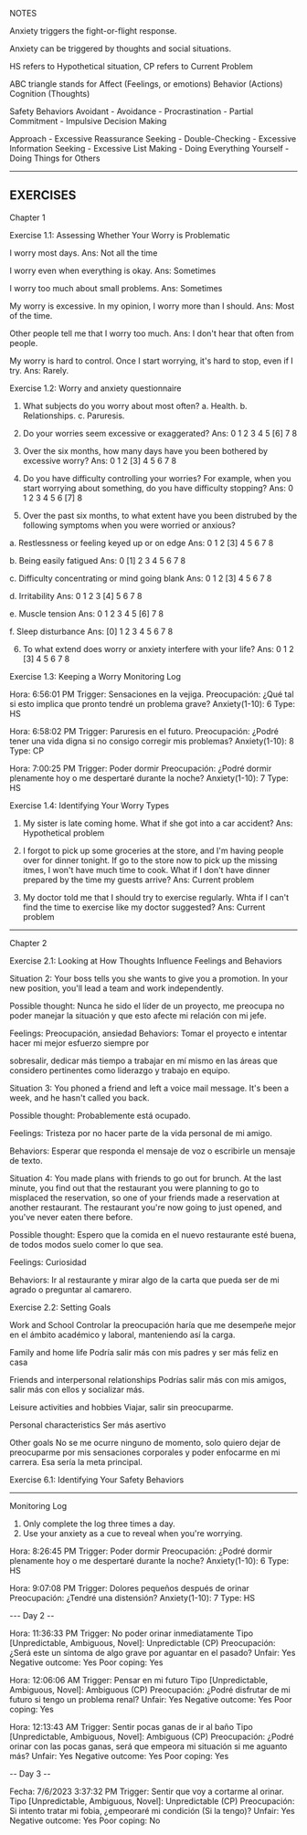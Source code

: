NOTES

Anxiety triggers the fight-or-flight response.

Anxiety can be triggered by thoughts and social situations.

HS refers to Hypothetical situation, CP refers to Current Problem

ABC triangle stands for 
  Affect (Feelings, or emotions)
  Behavior (Actions)
  Cognition (Thoughts)

Safety Behaviors
  Avoidant
    - Avoidance
    - Procrastination
    - Partial Commitment
    - Impulsive Decision Making

  Approach
    - Excessive Reassurance Seeking
    - Double-Checking
    - Excessive Information Seeking
    - Excessive List Making
    - Doing Everything Yourself
    - Doing Things for Others


--------------------------------------------------------------------------------
EXERCISES
--------------------------------------------------------------------------------
Chapter 1

Exercise 1.1: Assessing Whether Your Worry is Problematic

I worry most days. 
Ans: Not all the time

I worry even when everything is okay. 
Ans: Sometimes

I worry too much about small problems.
Ans: Sometimes

My worry is excessive. In my opinion, I worry more than I should.
Ans: Most of the time.

Other people tell me that I worry too much.
Ans: I don't hear that often from people. 

My worry is hard to control. Once I start worrying, it's hard to stop, even if I
try.
Ans: Rarely.

Exercise 1.2: Worry and anxiety questionnaire

1. What subjects do you worry about most often?
a. Health.
b. Relationships.
c. Paruresis.

2. Do your worries seem excessive or exaggerated?
Ans: 0 1 2 3 4 5 [6] 7 8 

3. Over the six months, how many days have you been bothered by excessive worry?
Ans: 0 1 2 [3] 4 5 6 7 8 

4. Do you have difficulty controlling your worries? For example, when you start
worrying about something, do you have difficulty stopping?
Ans: 0 1 2 3 4 5 6 [7] 8 

5. Over the past six months, to what extent have you been distrubed by the
following symptoms when you were worried or anxious?

a. Restlessness or feeling keyed up or on edge
Ans: 0 1 2 [3] 4 5 6 7 8 

b. Being easily fatigued
Ans: 0 [1] 2 3 4 5 6 7 8 

c. Difficulty concentrating or mind going blank
Ans: 0 1 2 [3] 4 5 6 7 8 

d. Irritability
Ans: 0 1 2 3 [4] 5 6 7 8 

e. Muscle tension
Ans: 0 1 2 3 4 5 [6] 7 8 

f. Sleep disturbance
Ans: [0] 1 2 3 4 5 6 7 8 

6. To what extend does worry or anxiety interfere with your life?
Ans: 0 1 2 [3] 4 5 6 7 8 

Exercise 1.3: Keeping a Worry Monitoring Log

Hora: 6:56:01 PM
Trigger: Sensaciones en la vejiga.
Preocupación: ¿Qué tal si esto implica que pronto tendré un problema grave?
Anxiety(1-10): 6
Type: HS

Hora: 6:58:02 PM
Trigger: Paruresis en el futuro.
Preocupación: ¿Podré tener una vida digna si no consigo corregir mis problemas?
Anxiety(1-10): 8
Type: CP

Hora: 7:00:25 PM
Trigger: Poder dormir
Preocupación: ¿Podré dormir plenamente hoy o me despertaré durante la noche?
Anxiety(1-10): 7
Type: HS

Exercise 1.4: Identifying Your Worry Types

1. My sister is late coming home. What if she got into a car accident?
Ans: Hypothetical problem

2. I forgot to pick up some groceries at the store, and I'm having people over
for dinner tonight. If go to the store now to pick up the missing itmes, I won't
have much time to cook. What if I don't have dinner prepared by the time my
guests arrive?
Ans: Current problem

3. My doctor told me that I should try to exercise regularly. Whta if I can't
find the time to exercise like my doctor suggested?
Ans: Current problem
--------------------------------------------------------------------------------
Chapter 2

Exercise 2.1: Looking at How Thoughts Influence Feelings and Behaviors

Situation 2: Your boss tells you she wants to give you a promotion. In your new
position, you'll lead a team and work independently.

  Possible thought: Nunca he sido el líder de un proyecto, me preocupa no
  poder manejar la situación y que esto afecte mi relación con mi jefe.

  Feelings: Preocupación, ansiedad
  Behaviors: Tomar el proyecto e intentar hacer mi mejor esfuerzo siempre por

  sobresalir, dedicar más tiempo a trabajar en mí mismo en las áreas que
  considero pertinentes como liderazgo y trabajo en equipo.

Situation 3: You phoned a friend and left a voice mail message. It's been a
week, and he hasn't called you back.

  Possible thought: Probablemente está ocupado.

  Feelings: Tristeza por no hacer parte de la vida personal de mi amigo.

  Behaviors: Esperar que responda el mensaje de voz o escribirle un mensaje de
  texto.

Situation 4: You made plans with friends to go out for brunch. At the last
minute, you find out that the restaurant you were planning to go to misplaced
the reservation, so one of your friends made a reservation at another
restaurant. The restaurant you're now going to just opened, and you've never
eaten there before.

  Possible thought: Espero que la comida en el nuevo restaurante esté buena, de
  todos modos suelo comer lo que sea.

  Feelings: Curiosidad

  Behaviors: Ir al restaurante y mirar algo de la carta que pueda ser de mi
  agrado o preguntar al camarero.

Exercise 2.2: Setting Goals

Work and School
Controlar la preocupación haría que me desempeñe mejor en el ámbito académico y
laboral, manteniendo así la carga. 

Family and home life
Podría salir más con mis padres y ser más feliz en casa

Friends and interpersonal relationships
Podrías salir más con mis amigos, salir más con ellos y socializar más.

Leisure activities and hobbies
Viajar, salir sin preocuparme.

Personal characteristics
Ser más asertivo

Other goals
No se me ocurre ninguno de momento, solo quiero dejar de preocuparme por mis
sensaciones corporales y poder enfocarme en mi carrera. Esa sería la meta
principal.

Exercise 6.1: Identifying Your Safety Behaviors

--------------------------------------------------------------------------------
Monitoring Log

1. Only complete the log three times a day.
2. Use your anxiety as a cue to reveal when you're worrying.

Hora: 8:26:45 PM
Trigger: Poder dormir
Preocupación: ¿Podré dormir plenamente hoy o me despertaré durante la noche?
Anxiety(1-10): 6
Type: HS

Hora: 9:07:08 PM
Trigger: Dolores pequeños después de orinar
Preocupación: ¿Tendré una distensión? 
Anxiety(1-10): 7
Type: HS

--- Day 2 -- 

Hora: 11:36:33 PM
Trigger: No poder orinar inmediatamente
Tipo [Unpredictable, Ambiguous, Novel]: Unpredictable (CP)
Preocupación: ¿Será este un síntoma de algo grave por aguantar en el pasado?
Unfair: Yes
Negative outcome: Yes
Poor coping: Yes

Hora: 12:06:06 AM
Trigger: Pensar en mi futuro
Tipo [Unpredictable, Ambiguous, Novel]: Ambiguous (CP)
Preocupación: ¿Podré disfrutar de mi futuro si tengo un problema renal?
Unfair: Yes
Negative outcome: Yes
Poor coping: Yes

Hora: 12:13:43 AM
Trigger: Sentir pocas ganas de ir al baño
Tipo [Unpredictable, Ambiguous, Novel]: Ambiguous (CP)
Preocupación: ¿Podré orinar con las pocas ganas, será que empeora mi situación
si me aguanto más?
Unfair: Yes
Negative outcome: Yes
Poor coping: Yes

-- Day 3 --

Fecha: 7/6/2023 3:37:32 PM
Trigger: Sentir que voy a cortarme al orinar.
Tipo [Unpredictable, Ambiguous, Novel]: Unpredictable (CP)
Preocupación: Si intento tratar mi fobia, ¿empeoraré mi condición (Si la tengo)?
Unfair: Yes
Negative outcome: Yes
Poor coping: No

